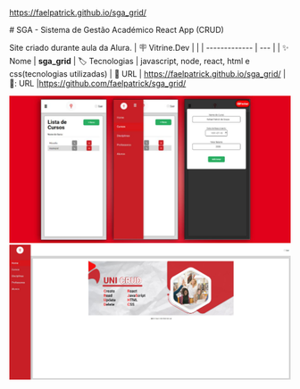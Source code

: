 # 

https://faelpatrick.github.io/sga_grid/



﻿# SGA - Sistema de Gestão Académico React App (CRUD)


Site criado durante aula da Alura.
| :placard: Vitrine.Dev |     |
| -------------  | --- |
| :sparkles: Nome        | **sga_grid**
| :label: Tecnologias | javascript, node, react, html e css(tecnologias utilizadas)
| :rocket: URL         | https://faelpatrick.github.io/sga_grid/
| 📁: URL         |https://github.com/faelpatrick/sga_grid/

<!-- Inserir imagem com a #vitrinedev ao final do link -->
![image](https://github.com/faelpatrick/sga_grid/blob/main/crud_mobile.jpg#vitrinedev)
![image](https://github.com/faelpatrick/sga_grid/blob/main/crud_desktop.jpg#vitrinedev)
